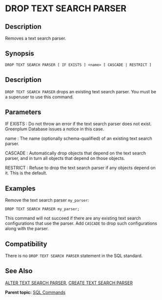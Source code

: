 # DROP TEXT SEARCH PARSER

## Description

Removes a text search parser.

## Synopsis

``` {#sql_command_synopsis}
DROP TEXT SEARCH PARSER [ IF EXISTS ] <name> [ CASCADE | RESTRICT ]
```

## Description

`DROP TEXT SEARCH PARSER` drops an existing text search parser. You must be a superuser to use this command.

## Parameters

IF EXISTS
:   Do not throw an error if the text search parser does not exist. Greenplum Database issues a notice in this case.

name
:   The name (optionally schema-qualified) of an existing text search parser.

CASCADE
:   Automatically drop objects that depend on the text search parser, and in turn all objects that depend on those objects.

RESTRICT
:   Refuse to drop the text search parser if any objects depend on it. This is the default.

## Examples

Remove the text search parser `my_parser`:

```
DROP TEXT SEARCH PARSER my_parser;
```

This command will not succeed if there are any existing text search configurations that use the parser. Add `CASCADE` to drop such configurations along with the parser.

## Compatibility

There is no `DROP TEXT SEARCH PARSER` statement in the SQL standard.

## See Also

[ALTER TEXT SEARCH PARSER](ALTER_TEXT_SEARCH_PARSER.html), [CREATE TEXT SEARCH PARSER](CREATE_TEXT_SEARCH_PARSER.html)

**Parent topic:** [SQL Commands](../sql_commands/sql_ref.html)


